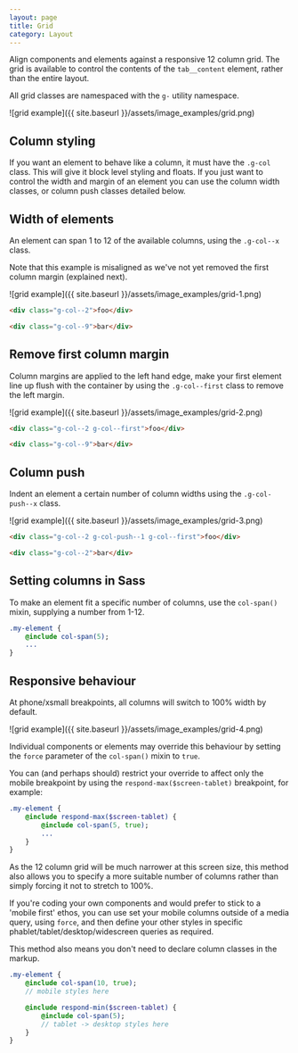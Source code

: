 ```yaml
---
layout: page
title: Grid
category: Layout
---
```


Align components and elements against a responsive 12 column grid. The grid is available to control the contents of the `tab__content` element, rather than the entire layout.

All grid classes are namespaced with the `g-` utility namespace.

![grid example]({{ site.baseurl }}/assets/image_examples/grid.png)

## Column styling

If you want an element to behave like a column, it must have the `.g-col` class. This will give it block level styling and floats. If you just want to control the width and margin of an element you can use the column width classes, or column push classes detailed below.

## Width of elements

An element can span 1 to 12 of the available columns, using the `.g-col--x` class.

Note that this example is misaligned as we've not yet removed the first column margin (explained next).

![grid example]({{ site.baseurl }}/assets/image_examples/grid-1.png)

```html
<div class="g-col--2">foo</div>

<div class="g-col--9">bar</div>
```

## Remove first column margin

Column margins are applied to the left hand edge, make your first element line up flush with the container by using the `.g-col--first` class to remove the left margin.

![grid example]({{ site.baseurl }}/assets/image_examples/grid-2.png)

```html
<div class="g-col--2 g-col--first">foo</div>

<div class="g-col--9">bar</div>
```

## Column push

Indent an element a certain number of column widths using the `.g-col-push--x` class.

![grid example]({{ site.baseurl }}/assets/image_examples/grid-3.png)

```html
<div class="g-col--2 g-col-push--1 g-col--first">foo</div>

<div class="g-col--2">bar</div>
```

## Setting columns in Sass

To make an element fit a specific number of columns, use the `col-span()` mixin, supplying a number from 1-12.

```sass
.my-element {
    @include col-span(5);
    ...
}
```

## Responsive behaviour

At phone/xsmall breakpoints, all columns will switch to 100% width by default.

![grid example]({{ site.baseurl }}/assets/image_examples/grid-4.png)

Individual components or elements may override this behaviour by setting the `force` parameter of the `col-span()` mixin to `true`.


You can (and perhaps should) restrict your override to affect only the mobile breakpoint by using the `respond-max($screen-tablet)` breakpoint, for example:

```sass
.my-element {
    @include respond-max($screen-tablet) {
        @include col-span(5, true);
        ...
    }
}
```

As the 12 column grid will be much narrower at this screen size, this method also allows you to specify a more suitable number of columns rather than simply forcing it not to stretch to 100%.

If you're coding your own components and would prefer to stick to a 'mobile first' ethos, you can use set your mobile columns outside of a media query, using `force`, and then define your other styles in specific phablet/tablet/desktop/widescreen queries as required.

This method also means you don't need to declare column classes in the markup.

```sass
.my-element {
    @include col-span(10, true);
    // mobile styles here

    @include respond-min($screen-tablet) {
        @include col-span(5);
        // tablet -> desktop styles here
    }
}
```
